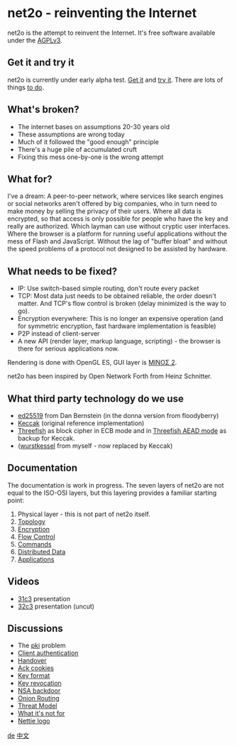 net2o - reinventing the Internet
================================

net2o is the attempt to reinvent the Internet.  It's free software
available under the [AGPLv3](https://www.gnu.org/licenses/agpl-3.0.en.html).

Get it and try it
-----------------

net2o is currently under early alpha test. [Get it](get-it.md) and
[try it](try-it.md).  There are lots of things [to do](todo.md).

What's broken?
--------------

* The internet bases on assumptions 20-30 years old
* These assumptions are wrong today
* Much of it followed the "good enough" principle
* There's a huge pile of accumulated cruft
* Fixing this mess one-by-one is the wrong attempt

What for?
---------

I've a dream: A peer-to-peer network, where services like search engines or
social networks aren't offered by big companies, who in turn need to make money
by selling the privacy of their users. Where all data is encrypted, so that
access is only possible for people who have the key and really are authorized.
Which layman can use without cryptic user interfaces. Where the browser is a
platform for running useful applications without the mess of Flash and
JavaScript. Without the lag of "buffer bloat" and without the speed problems of
a protocol not designed to be assisted by hardware.

What needs to be fixed?
-----------------------

* IP: Use switch-based simple routing, don't route every packet
* TCP: Most data just needs to be obtained reliable, the order doesn't
  matter. And TCP's flow control is broken (delay minimized is the way to go).
* Encryption everywhere: This is no longer an expensive operation (and for
  symmetric encryption, fast hardware implementation is feasible)
* P2P instead of client-server
* A new API (render layer, markup language, scripting) - the browser is there
  for serious applications now.

Rendering is done with OpenGL ES, GUI layer is
[MINOΣ 2](https://fossil.net2o.de/minos2).

net2o has been inspired by Open Network Forth from Heinz Schnitter.

What third party technology do we use
-------------------------------------

* [ed25519](ed25519.md) from Dan Bernstein (in the donna version from
  floodyberry)
* [Keccak](http://keccak.noekeon.org/) (original reference implementation)
* [Threefish](https://www.schneier.com/threefish.html) as block cipher
  in ECB mode and in [Threefish AEAD mode](threefish.md) as backup for Keccak.
* ([wurstkessel](wurstkessel.wiki) from myself - now replaced by Keccak)

Documentation
-------------

The documentation is work in progress. The seven layers of net2o are not
equal to the ISO-OSI layers, but this layering provides a familiar starting
point:

1. Physical layer - this is not part of net2o itself.
2. [Topology](topology.md)
3. [Encryption](encryption.wiki)
4. [Flow Control](flow-control.md)
5. [Commands](commands.md)
6. [Distributed Data](distributed-data.wiki)
7. [Applications](applications.wiki)

Videos
------

+ [31c3](31c3.md) presentation
+ [32c3](32c3.md) presentation (uncut)

Discussions
-----------

* The [pki](pki.md) problem
* [Client authentication](client-auth.wiki)
* [Handover](handover.wiki)
* [Ack cookies](ackcookies.wiki)
* [Key format](key-format.wiki)
* [Key revocation](key-revocation.wiki)
* [NSA backdoor](nsa-backdoor.md)
* [Onion Routing](onion-routing.md)
* [Threat Model](threat-model.md)
* [What it's not for](whatnotfor.md)
* [Nettie logo](nettie.md)

[de](/net2o/wiki?name=net2o.de)
[中文](net2o.zh.md)
